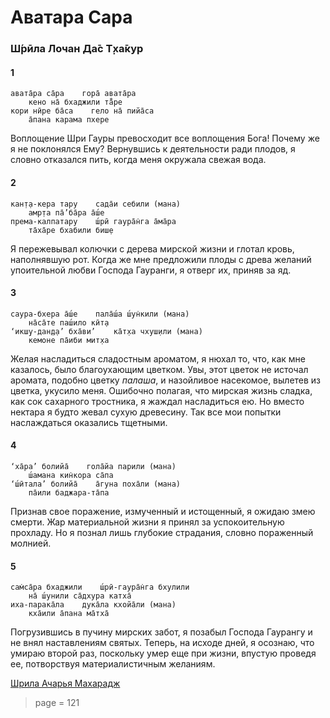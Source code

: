 # Аватара Сара

### Ш́рӣла Лочан Да̄с Т̣ха̄кур

#### 1

    авата̄ра са̄ра    гора̄ авата̄ра
        кено на̄ бхаджили та̄̐ре
    кори нӣре ба̄са    гело на̄ пийа̄са
        а̄пана карама пхере

Воплощение Шри Гауры превосходит все воплощения Бога! Почему же я не поклонялся Ему? Вернувшись к деятельности ради плодов, я словно отказался пить, когда меня окружала свежая вода.

#### 2

    кан̣т̣а-кера тару    сада̄и себили (мана)
        амр̣та па̄’ба̄ра а̄ш́е
    према-калпатару    ш́рӣ гаура̄н̇га а̄ма̄ра
        та̄ха̄ре бхабили биш̣е

Я пережевывал колючки с дерева мирской жизни и глотал кровь, наполнявшую рот. Когда же мне предложили плоды с древа желаний упоительной любви Господа Гауранги, я отверг их, приняв за яд.

#### 3

    саура-бхера а̄ш́е    пала̄ш́а ш́ун̇кили (мана)
        на̄са̄те паш́ило кӣт̣а
    ‘икш̣у-дан̣д̣а’ бха̄ви’    ка̄т̣ха чхуш̣или (мана)
        кемоне па̄иби мит̣ха

Желая насладиться сладостным ароматом, я нюхал то, что, как мне казалось, было благоухающим цветком. Увы, этот цветок не источал аромата, подобно цветку *палаша*, и назойливое насекомое, вылетев из цветка, укусило меня. Ошибочно полагая, что мирская жизнь сладка, как сок сахарного тростника, я жаждал насладиться ею. Но вместо нектара я будто жевал сухую древесину. Так все мои попытки наслаждаться оказались тщетными.

#### 4

    ‘ха̄ра’ болийа̄    гола̄йа парили (мана)
        ш́амана кин̇кора са̄па
    ‘ш́ӣтала’ болийа̄    а̄гуна поха̄ли (мана)
        па̄или баджара-та̄па

Признав свое поражение, измученный и истощенный, я ожидаю змею смерти. Жар материальной жизни я принял за успокоительную прохладу. Но я познал лишь глубокие страдания, словно пораженный молнией.

#### 5

    сам̇са̄ра бхаджили    ш́рӣ-гаура̄н̇га бхулили
        на̄ ш́унили са̄дхура катха̄
    иха-парака̄ла    дука̄ла кхойа̄ли (мана)
        кха̄или а̄пана ма̄тха̄

Погрузившись в пучину мирских забот, я позабыл Господа Гаурангу и не внял наставлениям святых. Теперь, на исходе дней, я осознаю, что умираю второй раз, поскольку умер еще при жизни, впустую проведя ее, потворствуя материалистичным желаниям.


[Шрила Ачарья Махарадж](https://soundcloud.com/bharatimaharaj/acharya-maharaj-avatara-sara)

> page = 121